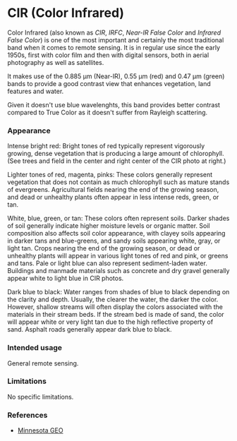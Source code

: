 # CIR (Color Infrared)

Color Infrared (also known as *CIR*, *IRFC*, *Near-IR False Color* and *Infrared False Color*) is one of the most important and certainly the most traditional band when it comes to remote sensing. It is in regular use since the early 1950s, first with color film and then with digital sensors, both in aerial photography as well as satellites.

It makes use of the 0.885 µm (Near-IR), 0.55 µm (red) and 0.47 µm (green) bands to provide a good contrast view that enhances vegetation, land features and water.

Given it doesn't use blue wavelenghts, this band provides better contrast compared to True Color as it doesn't suffer from Rayleigh scattering.

### Appearance

Intense bright red: Bright tones of red typically represent vigorously growing, dense vegetation that is producing a large amount of chlorophyll. (See trees and field in the center and right center of the CIR photo at right.)

Lighter tones of red, magenta, pinks: These colors generally represent vegetation that does not contain as much chlorophyll such as mature stands of evergreens. Agricultural fields nearing the end of the growing season, and dead or unhealthy plants often appear in less intense reds, green, or tan. 

White, blue, green, or tan: These colors often represent soils. Darker shades of soil generally indicate higher moisture levels or organic matter. Soil composition also affects soil color appearance, with clayey soils appearing in darker tans and blue-greens, and sandy soils appearing white, gray, or light tan. Crops nearing the end of the growing season, or dead or unhealthy plants will appear in various light tones of red and pink, or greens and tans. Pale or light blue can also represent sediment-laden water. Buildings and manmade materials such as concrete and dry gravel generally appear white to light blue in CIR photos.

Dark blue to black: Water ranges from shades of blue to black depending on the clarity and depth. Usually, the clearer the water, the darker the color. However, shallow streams will often display the colors associated with the materials in their stream beds. If the stream bed is made of sand, the color will appear white or very light tan due to the high reflective property of sand. Asphalt roads generally appear dark blue to black.

### Intended usage

General remote sensing.

### Limitations

No specific limitations.

### References

* [Minnesota GEO](https://www.mngeo.state.mn.us/chouse/airphoto/cir.html)
